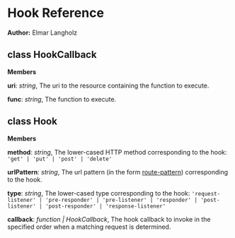Hook Reference
==============
**Author:** Elmar Langholz

class HookCallback
------------------
**Members**

**uri**:  *string*,  The uri to the resource containing the function to execute.

**func**:  *string*,  The function to execute.

class Hook
----------
**Members**

**method**:  *string*,  The lower-cased HTTP method corresponding to the hook: `'get' | 'put' | 'post' | 'delete'`

**urlPattern**:  *string*,  The url pattern (in the form [route-pattern](https://github.com/bjoerge/route-pattern)) corresponding to the hook.

**type**:  *string*,  The lower-cased type corresponding to the hook: `'request-listener' | 'pre-responder' | 'pre-listener' | 'responder' | 'post-listener' | 'post-responder' | 'response-listener'`

**callback**:  *function | HookCallback*,  The hook callback to invoke in the specified order when a matching request is determined.

